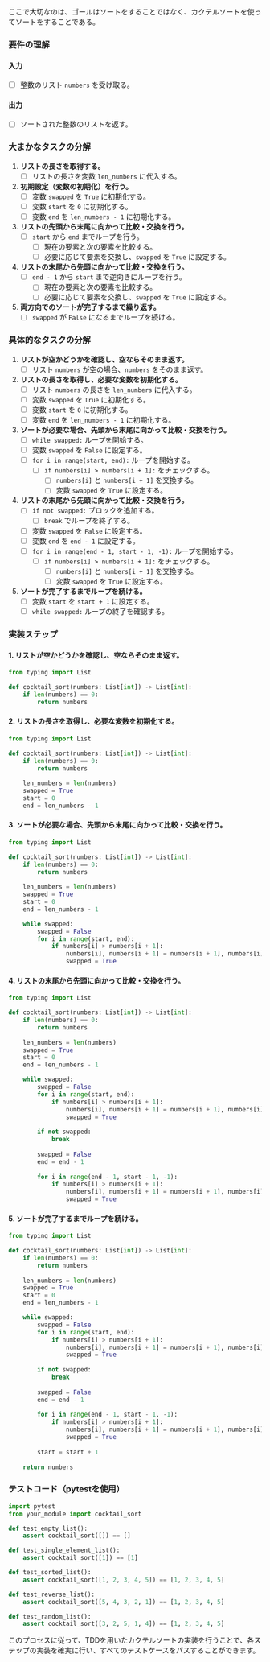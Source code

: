 ここで大切なのは、ゴールはソートをすることではなく、カクテルソートを使ってソートをすることである。
### 要件の理解

#### 入力
- [ ] 整数のリスト `numbers` を受け取る。

#### 出力
- [ ] ソートされた整数のリストを返す。

### 大まかなタスクの分解

1. **リストの長さを取得する。**
    - [ ] リストの長さを変数 `len_numbers` に代入する。

2. **初期設定（変数の初期化）を行う。**
    - [ ] 変数 `swapped` を `True` に初期化する。
    - [ ] 変数 `start` を `0` に初期化する。
    - [ ] 変数 `end` を `len_numbers - 1` に初期化する。

3. **リストの先頭から末尾に向かって比較・交換を行う。**
    - [ ] `start` から `end` までループを行う。
        - [ ] 現在の要素と次の要素を比較する。
        - [ ] 必要に応じて要素を交換し、`swapped` を `True` に設定する。

4. **リストの末尾から先頭に向かって比較・交換を行う。**
    - [ ] `end - 1` から `start` まで逆向きにループを行う。
        - [ ] 現在の要素と次の要素を比較する。
        - [ ] 必要に応じて要素を交換し、`swapped` を `True` に設定する。

5. **両方向でのソートが完了するまで繰り返す。**
    - [ ] `swapped` が `False` になるまでループを続ける。

### 具体的なタスクの分解

1. **リストが空かどうかを確認し、空ならそのまま返す。**
    - [ ] リスト `numbers` が空の場合、`numbers` をそのまま返す。

2. **リストの長さを取得し、必要な変数を初期化する。**
    - [ ] リスト `numbers` の長さを `len_numbers` に代入する。
    - [ ] 変数 `swapped` を `True` に初期化する。
    - [ ] 変数 `start` を `0` に初期化する。
    - [ ] 変数 `end` を `len_numbers - 1` に初期化する。

3. **ソートが必要な場合、先頭から末尾に向かって比較・交換を行う。**
    - [ ] `while swapped:` ループを開始する。
    - [ ] 変数 `swapped` を `False` に設定する。
    - [ ] `for i in range(start, end):` ループを開始する。
        - [ ] `if numbers[i] > numbers[i + 1]:` をチェックする。
            - [ ] `numbers[i]` と `numbers[i + 1]` を交換する。
            - [ ] 変数 `swapped` を `True` に設定する。

4. **リストの末尾から先頭に向かって比較・交換を行う。**
    - [ ] `if not swapped:` ブロックを追加する。
        - [ ] `break` でループを終了する。
    - [ ] 変数 `swapped` を `False` に設定する。
    - [ ] 変数 `end` を `end - 1` に設定する。
    - [ ] `for i in range(end - 1, start - 1, -1):` ループを開始する。
        - [ ] `if numbers[i] > numbers[i + 1]:` をチェックする。
            - [ ] `numbers[i]` と `numbers[i + 1]` を交換する。
            - [ ] 変数 `swapped` を `True` に設定する。

5. **ソートが完了するまでループを続ける。**
    - [ ] 変数 `start` を `start + 1` に設定する。
    - [ ] `while swapped:` ループの終了を確認する。

### 実装ステップ

#### 1. リストが空かどうかを確認し、空ならそのまま返す。
```python
from typing import List

def cocktail_sort(numbers: List[int]) -> List[int]:
    if len(numbers) == 0:
        return numbers
```

#### 2. リストの長さを取得し、必要な変数を初期化する。
```python
from typing import List

def cocktail_sort(numbers: List[int]) -> List[int]:
    if len(numbers) == 0:
        return numbers
    
    len_numbers = len(numbers)
    swapped = True
    start = 0
    end = len_numbers - 1
```

#### 3. ソートが必要な場合、先頭から末尾に向かって比較・交換を行う。
```python
from typing import List

def cocktail_sort(numbers: List[int]) -> List[int]:
    if len(numbers) == 0:
        return numbers
    
    len_numbers = len(numbers)
    swapped = True
    start = 0
    end = len_numbers - 1

    while swapped:
        swapped = False
        for i in range(start, end):
            if numbers[i] > numbers[i + 1]:
                numbers[i], numbers[i + 1] = numbers[i + 1], numbers[i]
                swapped = True
```

#### 4. リストの末尾から先頭に向かって比較・交換を行う。
```python
from typing import List

def cocktail_sort(numbers: List[int]) -> List[int]:
    if len(numbers) == 0:
        return numbers
    
    len_numbers = len(numbers)
    swapped = True
    start = 0
    end = len_numbers - 1

    while swapped:
        swapped = False
        for i in range(start, end):
            if numbers[i] > numbers[i + 1]:
                numbers[i], numbers[i + 1] = numbers[i + 1], numbers[i]
                swapped = True
        
        if not swapped:
            break
        
        swapped = False
        end = end - 1
        
        for i in range(end - 1, start - 1, -1):
            if numbers[i] > numbers[i + 1]:
                numbers[i], numbers[i + 1] = numbers[i + 1], numbers[i]
                swapped = True
```

#### 5. ソートが完了するまでループを続ける。
```python
from typing import List

def cocktail_sort(numbers: List[int]) -> List[int]:
    if len(numbers) == 0:
        return numbers
    
    len_numbers = len(numbers)
    swapped = True
    start = 0
    end = len_numbers - 1

    while swapped:
        swapped = False
        for i in range(start, end):
            if numbers[i] > numbers[i + 1]:
                numbers[i], numbers[i + 1] = numbers[i + 1], numbers[i]
                swapped = True
        
        if not swapped:
            break
        
        swapped = False
        end = end - 1
        
        for i in range(end - 1, start - 1, -1):
            if numbers[i] > numbers[i + 1]:
                numbers[i], numbers[i + 1] = numbers[i + 1], numbers[i]
                swapped = True
        
        start = start + 1
    
    return numbers
```

### テストコード（pytestを使用）

```python
import pytest
from your_module import cocktail_sort

def test_empty_list():
    assert cocktail_sort([]) == []

def test_single_element_list():
    assert cocktail_sort([1]) == [1]

def test_sorted_list():
    assert cocktail_sort([1, 2, 3, 4, 5]) == [1, 2, 3, 4, 5]

def test_reverse_list():
    assert cocktail_sort([5, 4, 3, 2, 1]) == [1, 2, 3, 4, 5]

def test_random_list():
    assert cocktail_sort([3, 2, 5, 1, 4]) == [1, 2, 3, 4, 5]
```

このプロセスに従って、TDDを用いたカクテルソートの実装を行うことで、各ステップの実装を確実に行い、すべてのテストケースをパスすることができます。